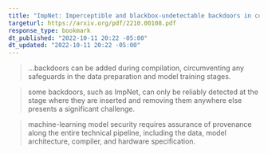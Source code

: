 ```yaml
---
title: "ImpNet: Imperceptible and blackbox-undetectable backdoors in compiled neural networks"
targeturl: https://arxiv.org/pdf/2210.00108.pdf
response_type: bookmark
dt_published: "2022-10-11 20:22 -05:00"
dt_updated: "2022-10-11 20:22 -05:00"
---
```


> ...backdoors can be added during compilation, circumventing any safeguards in the data preparation and model training stages.

> some backdoors, such as ImpNet, can only be reliably detected at the stage where they are inserted and removing them anywhere else presents a significant challenge.

> machine-learning model security requires assurance of provenance along the entire technical pipeline, including the data, model architecture, compiler, and hardware specification.